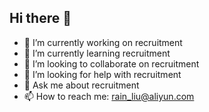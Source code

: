 ## Hi there 👋
- 🔭 I’m currently working on recruitment
- 🌱 I’m currently learning recruitment
- 👯 I’m looking to collaborate on recruitment
- 🤔 I’m looking for help with recruitment
- 💬 Ask me about recruitment
- 📫 How to reach me: rain_liu@aliyun.com

